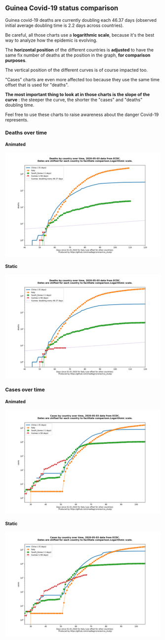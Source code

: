 ## Guinea Covid-19 status comparison 

Guinea covid-19 deaths are currently doubling each 46.37 days (observed initial average doubling time is 2.2 days across countries).



Be careful, all those charts use a **logarithmic scale**, because it's the best way to analyze how the epidemic is evolving.
 
The **horizontal position** of the different countries is **adjusted** to have the same fix number of deaths at the position in the graph, **for comparison purposes**.

The vertical position of the different curves is of course impacted too.

"Cases" charts are even more affected too because they use the same time offset that is used for "deaths".

**The most important thing to look at in those charts is the slope of the curve** : the steeper the curve, the shorter the "cases" and "deaths" doubling time.

Feel free to use these charts to raise awareness about the danger Covid-19 represents. 


 
### Deaths over time
 
#### Animated
![Guinea covid-19 deaths animated chart](https://raw.githubusercontent.com/madlag/coronavirus_study/master/notebooks/graphs/2020-05-03/countries/Guinea/2020-05-03_Guinea_deaths.gif "Guinea covid-19 deaths animated chart")   
 
#### Static
![Guinea covid-19 deaths static chart](https://raw.githubusercontent.com/madlag/coronavirus_study/master/notebooks/graphs/2020-05-03/countries/Guinea/2020-05-03_Guinea_deaths.png "Guinea covid-19 deaths static chart")   

 
### Cases over time
 
#### Animated
![Guinea covid-19 cases animated chart](https://raw.githubusercontent.com/madlag/coronavirus_study/master/notebooks/graphs/2020-05-03/countries/Guinea/2020-05-03_Guinea_cases.gif "Guinea covid-19 cases animated chart")   
 
#### Static
![Guinea covid-19 cases static chart](https://raw.githubusercontent.com/madlag/coronavirus_study/master/notebooks/graphs/2020-05-03/countries/Guinea/2020-05-03_Guinea_cases.png "Guinea covid-19 cases static chart")   

